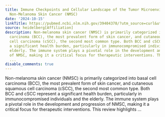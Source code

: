 ```yaml
---
title: Immune Checkpoints and Cellular Landscape of the Tumor Microenvironment in
  Non-Melanoma Skin Cancer (NMSC)
date: '2024-10-15'
linkTitle: https://pubmed.ncbi.nlm.nih.gov/39404378/?utm_source=curl&utm_medium=rss&utm_campaign=pubmed-2&utm_content=1FakS-2QOkCT8HsMOQP1bCRQ4YzyumYOmxmF0moLsQ3dFB1E9V&fc=20220326224207&ff=20241015193456&v=2.18.0.post9+e462414
source: heidelberg[Affiliation]
description: Non-melanoma skin cancer (NMSC) is primarily categorized into basal cell
  carcinoma (BCC), the most prevalent form of skin cancer, and cutaneous squamous
  cell carcinoma (cSCC), the second most common type. Both BCC and cSCC represent
  a significant health burden, particularly in immunocompromised individuals and the
  elderly. The immune system plays a pivotal role in the development and progression
  of NMSC, making it a critical focus for therapeutic interventions. This review highlights
  ...
disable_comments: true
---
```

Non-melanoma skin cancer (NMSC) is primarily categorized into basal cell carcinoma (BCC), the most prevalent form of skin cancer, and cutaneous squamous cell carcinoma (cSCC), the second most common type. Both BCC and cSCC represent a significant health burden, particularly in immunocompromised individuals and the elderly. The immune system plays a pivotal role in the development and progression of NMSC, making it a critical focus for therapeutic interventions. This review highlights ...